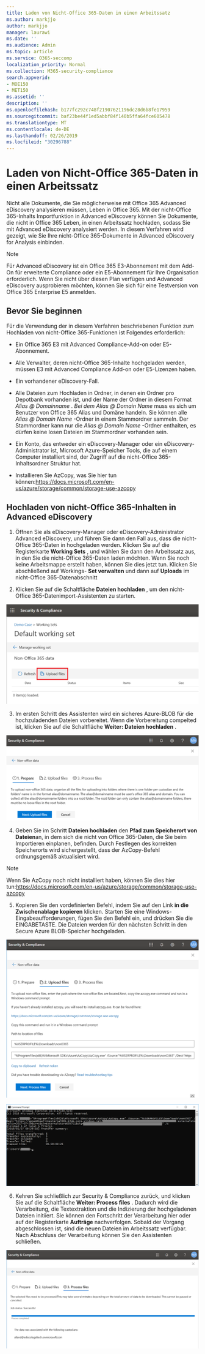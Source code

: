 ```yaml
---
title: Laden von Nicht-Office 365-Daten in einen Arbeitssatz
ms.author: markjjo
author: markjjo
manager: laurawi
ms.date: ''
ms.audience: Admin
ms.topic: article
ms.service: O365-seccomp
localization_priority: Normal
ms.collection: M365-security-compliance
search.appverid:
- MOE150
- MET150
ms.assetid: ''
description: ''
ms.openlocfilehash: b177fc292c748f21907621196dc28d6b8fe17959
ms.sourcegitcommit: baf23be44f1ed5abbf84f140b5ffa64fce605478
ms.translationtype: MT
ms.contentlocale: de-DE
ms.lasthandoff: 02/26/2019
ms.locfileid: "30296788"
---
```

# <a name="load-non-office-365-data-into-a-working-set"></a>Laden von Nicht-Office 365-Daten in einen Arbeitssatz

Nicht alle Dokumente, die Sie möglicherweise mit Office 365 Advanced eDiscovery analysieren müssen, Leben in Office 365. Mit der nicht-Office 365-Inhalts Importfunktion in Advanced eDiscovery können Sie Dokumente, die nicht in Office 365 Leben, in einen Arbeitssatz hochladen, sodass Sie mit Advanced eDiscovery analysiert werden. In diesem Verfahren wird gezeigt, wie Sie Ihre nicht-Office 365-Dokumente in Advanced eDiscovery for Analysis einbinden.

>[!Note]
>Für Advanced eDiscovery ist ein Office 365 E3-Abonnement mit dem Add-On für erweiterte Compliance oder ein E5-Abonnement für Ihre Organisation erforderlich. Wenn Sie nicht über diesen Plan verfügen und Advanced eDiscovery ausprobieren möchten, können Sie sich für eine Testversion von Office 365 Enterprise E5 anmelden.

## <a name="before-you-begin"></a>Bevor Sie beginnen
Für die Verwendung der in diesem Verfahren beschriebenen Funktion zum Hochladen von nicht-Office 365-Funktionen ist Folgendes erforderlich:

- Ein Office 365 E3 mit Advanced Compliance-Add-on oder E5-Abonnement.

- Alle Verwalter, deren nicht-Office 365-Inhalte hochgeladen werden, müssen E3 mit Advanced Compliance Add-on oder E5-Lizenzen haben.

- Ein vorhandener eDiscovery-Fall.

- Alle Dateien zum Hochladen in Ordner, in denen ein Ordner pro Depotbank vorhanden ist, und der Name der Ordner in diesem Format *Alias @ Domainname* . *Bei dem Alias @ Domain Name* muss es sich um Benutzer von Office 365 Alias und Domäne handeln. Sie können alle *Alias @ Domain Name* -Ordner in einem Stammordner sammeln. Der Stammordner kann nur die *Alias @ Domain Name* -Ordner enthalten, es dürfen keine losen Dateien im Stammordner vorhanden sein.

- Ein Konto, das entweder ein eDiscovery-Manager oder ein eDiscovery-Administrator ist, Microsoft Azure-Speicher Tools, die auf einem Computer installiert sind, der Zugriff auf die nicht-Office 365-Inhaltsordner Struktur hat.

- Installieren Sie AzCopy, was Sie hier tun können:https://docs.microsoft.com/en-us/azure/storage/common/storage-use-azcopy

## <a name="upload-non-office-365-content-into-advanced-ediscovery"></a>Hochladen von nicht-Office 365-Inhalten in Advanced eDiscovery

1. Öffnen Sie als eDiscovery-Manager oder eDiscovery-Administrator Advanced eDiscovery, und führen Sie dann den Fall aus, dass die nicht-Office 365-Daten in hochgeladen werden.  Klicken Sie auf die Registerkarte **Working Sets** , und wählen Sie dann den Arbeitssatz aus, in den Sie die nicht-Office 365-Daten laden möchten.  Wenn Sie noch keine Arbeitsmappe erstellt haben, können Sie dies jetzt tun.  Klicken Sie abschließend auf Workings- **Set verwalten** und dann auf **Uploads** im nicht-Office 365-Datenabschnitt

2. Klicken Sie auf die Schaltfläche **Dateien hochladen** , um den nicht-Office 365-Datenimport-Assistenten zu starten.

![Hochladen von Dateien](../media/574f4059-4146-4058-9df3-ec97cf28d7c7.png)

3. Im ersten Schritt des Assistenten wird ein sicheres Azure-BLOB für die hochzuladenden Dateien vorbereitet.  Wenn die Vorbereitung compelted ist, klicken Sie auf die Schaltfläche **Weiter: Dateien hochladen** .

![Nicht-Office 365-Import-Prepare](../media/0670a347-a578-454a-9b3d-e70ef47aec57.png)
 
4. Geben Sie im Schritt **Dateien hochladen** den **Pfad zum Speicherort von Dateien**an, in dem sich die nicht von Office 365-Daten, die Sie beim Importieren einplanen, befinden.  Durch Festlegen des korrekten Speicherorts wird sichergestellt, dass der AzCopy-Befehl ordnungsgemäß aktualisiert wird.

> [!NOTE]
> Wenn Sie AzCopy noch nicht installiert haben, können Sie dies hier tun:https://docs.microsoft.com/en-us/azure/storage/common/storage-use-azcopy

5. Kopieren Sie den vordefinierten Befehl, indem Sie auf den Link **in die Zwischenablage kopieren** klicken. Starten Sie eine Windows-Eingabeaufforderungen, fügen Sie den Befehl ein, und drücken Sie die EINGABETASTE.  Die Dateien werden für den nächsten Schritt in den Secure Azure BLOB-Speicher hochgeladen.

![Nicht-Office 365 Import-Uploaddateien](../media/3ea53b5d-7f9b-4dfc-ba63-90a38c14d41a.png)

![Nicht-Office 365-Import-AzCopy](../media/504e2dbe-f36f-4f36-9b08-04aea85d8250.png)

6. Kehren Sie schließlich zur Security & Compliance zurück, und klicken Sie auf die Schaltfläche **Weiter: Process files** .  Dadurch wird die Verarbeitung, die Textextraktion und die Indizierung der hochgeladenen Dateien initiiert.  Sie können den Fortschritt der Verarbeitung hier oder auf der Registerkarte **Aufträge** nachverfolgen.  Sobald der Vorgang abgeschlossen ist, sind die neuen Dateien im Arbeitssatz verfügbar.  Nach Abschluss der Verarbeitung können Sie den Assistenten schließen.

![Nicht-Office 365-Import-Prozessdateien](../media/218b1545-416a-4a9f-9b25-3b70e8508f67.png)

